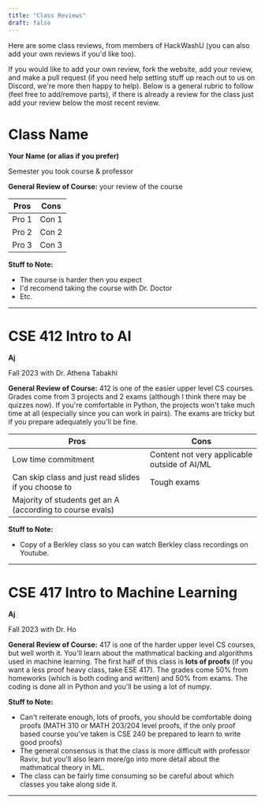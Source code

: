 ```yaml
---
title: "Class Reviews"
draft: false
---
```


Here are some class reviews, from members of HackWashU (you can also add your own reviews if you'd like too).

If you would like to add your own review, fork the website, add your review, and make a pull request (if you need help setting stuff up reach out to us on Discord, we're more then happy to help). Below is a general rubric to follow (feel free to add/remove parts), if there is already a review for the class just add your review below the most recent review.

# Class Name 

**Your Name (or alias if you prefer)**

Semester you took course & professor

**General Review of Course:**
your review of the course

|Pros|Cons|
|-----|-----|
| Pro 1 | Con 1|
| Pro 2 | Con 2|
| Pro 3 | Con 3|

**Stuff to Note:**
- The course is harder then you expect
- I'd recomend taking the course with Dr. Doctor
- Etc.
--------

# CSE 412 Intro to AI

**Aj**

Fall 2023 with Dr. Athena Tabakhi

**General Review of Course:**
412 is one of the easier upper level CS courses. Grades come from 3 projects and 2 exams (although I think there may be quizzes now). If you're comfortable in Python, the projects won't take much time at all (especially since you can work in pairs). The exams are tricky but if you prepare adequately you'll be fine.

|Pros|Cons|
|-----|-----|
| Low time commitment | Content not very applicable outside of AI/ML |
| Can skip class and just read slides if you choose to| Tough exams|
| Majority of students get an A (according to course evals)| |

**Stuff to Note:**
- Copy of a Berkley class so you can watch Berkley class recordings on Youtube.
--------

# CSE 417 Intro to Machine Learning

**Aj**

Fall 2023 with Dr. Ho

**General Review of Course:**
417 is one of the harder upper level CS courses, but well worth it. You'll learn about the mathmatical backing and algorithms used in machine learning. The first half of this class is **lots of proofs** (if you want a less proof heavy class, take ESE 417). The grades come 50% from homeworks (which is both coding and written) and 50% from exams. The coding is done all in Python and you'll be using a lot of numpy.

**Stuff to Note:**
- Can't reiterate enough, lots of proofs, you should be comfortable doing proofs (MATH 310 or MATH 203/204 level proofs, if the only proof based course you've taken is CSE 240 be prepared to learn to write good proofs)
- The general consensus is that the class is more difficult with professor Raviv, but you'll also learn more/go into more detail about the mathmatical theory in ML.
- The class can be fairly time consuming so be careful about which classes you take along side it.
--------

